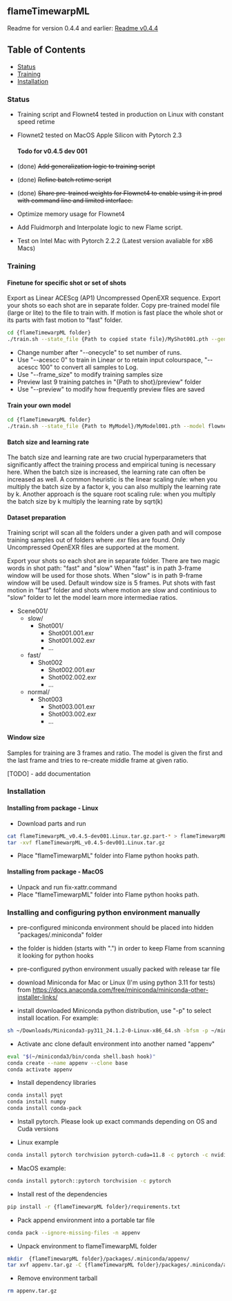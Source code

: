 ## flameTimewarpML

Readme for version 0.4.4 and earlier: [Readme v0.4.4](https://github.com/talosh/flameTimewarpML/blob/main/README_v044.md)

## Table of Contents
- [Status](#status)
- [Training](#training)
- [Installation](#installation)

### Status

* Training script and Flownet4 tested in production on Linux with constant speed retime
* Flownet2 tested on MacOS Apple Silicon with Pytorch 2.3

    #### Todo for v0.4.5 dev 001

* (done) ~~Add generalization logic to training script~~
* (done) ~~Refine batch retime script~~
* (done) ~~Share pre-trained weights for Flownet4 to enable using it in prod with command line and limited interface.~~
* Optimize memory usage for Flownet4
* Add Fluidmorph and Interpolate logic to new Flame script.
* Test on Intel Mac with Pytorch 2.2.2 (Latest version avaliable for x86 Macs)


### Training

#### Finetune for specific shot or set of shots
Export as Linear ACEScg (AP1) Uncompressed OpenEXR sequence.
Export your shots so each shot are in separate folder.
Copy pre-trained model file (large or lite) to the file to train with.
If motion is fast place the whole shot or its parts with fast motion to "fast" folder.

```bash
cd {flameTimewarpML folder}
./train.sh --state_file {Path to copied state file}/MyShot001.pth --generalize 1 --lr 4e-6 --acescc 0 --onecycle 1000 {Path to shot}/{fast}/
```

* Change number after "--onecycle" to set number of runs.
* Use "--acescc 0" to train in Linear or to retain input colourspace, "--acescc 100" to convert all samples to Log.
* Use "--frame_size" to modify training samples size
* Preview last 9 training patches in "{Path to shot}/preview" folder
* Use "--preview" to modify how frequently preview files are saved

#### Train your own model
```bash
cd {flameTimewarpML folder}
./train.sh --state_file {Path to MyModel}/MyModel001.pth --model flownet4_v004 --batch_size 4 {Path to Dataset}/
```

#### Batch size and learning rate
The batch size and learning rate are two crucial hyperparameters that significantly affect the training process and empirical tuning is necessary here.
When the batch size is increased, the learning rate can often be increased as well. A common heuristic is the linear scaling rule: when you multiply the batch size by a factor 
k, you can also multiply the learning rate by k. Another approach is the square root scaling rule: when you multiply the batch size by k multiply the learning rate by sqrt(k)


#### Dataset preparation
Training script will scan all the folders under a given path and will compose training samples out of folders where .exr files are found.
Only Uncompressed OpenEXR files are supported at the moment.

Export your shots so each shot are in separate folder.
There are two magic words in shot path: "fast" and "slow"
When "fast" is in path 3-frame window will be used for those shots.
When "slow" is in path 9-frame window will be used.
Default window size is 5 frames.
Put shots with fast motion in "fast" folder and shots where motion are slow and continious to "slow" folder to let the model learn more intermediae ratios.

- Scene001/
    - slow/
        - Shot001/
            - Shot001.001.exr
            - Shot001.002.exr
            - ...
    - fast/
        - Shot002
            - Shot002.001.exr
            - Shot002.002.exr
            - ...
    - normal/
        - Shot003
            - Shot003.001.exr
            - Shot003.002.exr
            - ...

#### Window size
Samples for training are 3 frames and ratio. The model is given the first and the last frame and tries to re-create middle frame at given ratio.

[TODO] - add documentation


### Installation

#### Installing from package - Linux
* Download parts and run
```bash
cat flameTimewarpML_v0.4.5-dev001.Linux.tar.gz.part-* > flameTimewarpML_v0.4.5-dev001.Linux.tar.gz
tar -xvf flameTimewarpML_v0.4.5-dev001.Linux.tar.gz
``` 
* Place "flameTimewarpML" folder into Flame python hooks path.

#### Installing from package - MacOS
* Unpack and run fix-xattr.command
* Place "flameTimewarpML" folder into Flame python hooks path.

### Installing and configuring python environment manually

* pre-configured miniconda environment should be placed into hidden "packages/.miniconda" folder
* the folder is hidden (starts with ".") in order to keep Flame from scanning it looking for python hooks
* pre-configured python environment usually packed with release tar file

* download Miniconda for Mac or Linux (I'm using python 3.11 for tests) from 
<https://docs.anaconda.com/free/miniconda/miniconda-other-installer-links/>

* install downloaded Miniconda python distribution, use "-p" to select install location. For example:

```bash
sh ~/Downloads/Miniconda3-py311_24.1.2-0-Linux-x86_64.sh -bfsm -p ~/miniconda3
```

* Activate anc clone default environment into another named "appenv" 

```bash
eval "$(~/miniconda3/bin/conda shell.bash hook)"
conda create --name appenv --clone base
conda activate appenv
```

* Install dependency libraries

```bash
conda install pyqt
conda install numpy
conda install conda-pack
```

* Install pytorch. Please look up exact commands depending on OS and Cuda versions

* Linux example
```bash
conda install pytorch torchvision pytorch-cuda=11.8 -c pytorch -c nvidia
```

* MacOS example:

```bash
conda install pytorch::pytorch torchvision -c pytorch
```

* Install rest of the dependencies
```bash
pip install -r {flameTimewarpML folder}/requirements.txt
```

* Pack append environment into a portable tar file

```bash
conda pack --ignore-missing-files -n appenv
```

* Unpack environment to flameTimewarpML folder

```bash
mkdir  {flameTimewarpML folder}/packages/.miniconda/appenv/
tar xvf appenv.tar.gz -C {flameTimewarpML folder}/packages/.miniconda/appenv/
```

* Remove environment tarball

```bash
rm appenv.tar.gz
```

